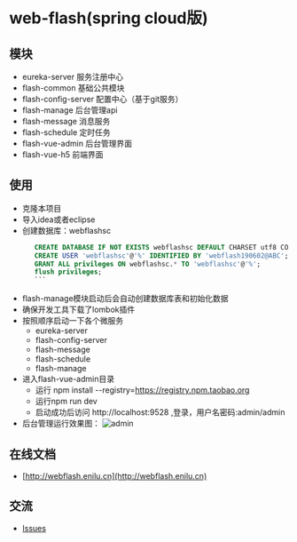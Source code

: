 # web-flash(spring cloud版)

## 模块
- eureka-server 服务注册中心
- flash-common 基础公共模块
- flash-config-server 配置中心（基于git服务）
- flash-manage 后台管理api
- flash-message 消息服务
- flash-schedule 定时任务
- flash-vue-admin 后台管理界面
- flash-vue-h5 前端界面
## 使用
- 克隆本项目
- 导入idea或者eclipse
- 创建数据库：webflashsc
     ```sql
        CREATE DATABASE IF NOT EXISTS webflashsc DEFAULT CHARSET utf8 COLLATE utf8_general_ci; 
        CREATE USER 'webflashsc'@'%' IDENTIFIED BY 'webflash190602@ABC';
        GRANT ALL privileges ON webflashsc.* TO 'webflashsc'@'%';
        flush privileges;
        ```    
- flash-manage模块启动后会自动创建数据库表和初始化数据
- 确保开发工具下载了lombok插件
- 按照顺序启动一下各个微服务
    - eureka-server
    - flash-config-server
    - flash-message
    - flash-schedule
    - flash-manage
- 进入flash-vue-admin目录
    - 运行 npm install --registry=https://registry.npm.taobao.org
    - 运行npm run dev
    - 启动成功后访问 http://localhost:9528 ,登录，用户名密码:admin/admin     
- 后台管理运行效果图：
    ![admin](https://gitee.com/enilu/web-flash/raw/master/docs/vuejs.gif)


## 在线文档
- [http://webflash.enilu.cn](http://webflash.enilu.cn)

## 交流
- [Issues](https://gitee.com/enilu/web-flash-spring-cloud/issues/new)
